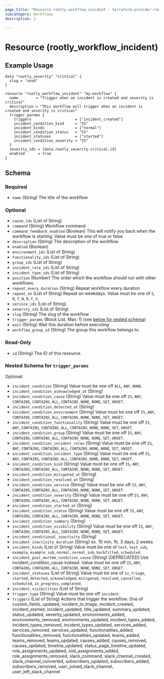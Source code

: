 ```yaml
---
page_title: "Resource rootly_workflow_incident - terraform-provider-rootly"
subcategory: Workflows
description: |-
    
---
```


# Resource (rootly_workflow_incident)



## Example Usage

```shell
data "rootly_severity" "critical" {
  slug = "sev0"
}

resource "rootly_workflow_incident" "my-workflow" {
  name        = "Trigger when an incident is created and severity is critical"
  description = "This workflow will trigger when an incident is created and severity is critical"
  trigger_params {
    triggers                    = ["incident_created"]
    incident_condition_kind     = "IS"
    incident_kinds              = ["normal"]
    incident_condition_status   = "IS"
    incident_statuses           = ["started"]
    incident_condition_severity = "IS"
  }
  severity_ids = [data.rootly_severity.critical.id]
  enabled      = true
}
```

<!-- schema generated by tfplugindocs -->
## Schema

### Required

- `name` (String) The title of the workflow

### Optional

- `cause_ids` (List of String)
- `command` (String) Workflow command
- `command_feedback_enabled` (Boolean) This will notify you back when the workflow is starting. Value must be one of true or false
- `description` (String) The description of the workflow
- `enabled` (Boolean)
- `environment_ids` (List of String)
- `functionality_ids` (List of String)
- `group_ids` (List of String)
- `incident_role_ids` (List of String)
- `incident_type_ids` (List of String)
- `position` (Number) The order which the workflow should run with other workflows.
- `repeat_every_duration` (String) Repeat workflow every duration
- `repeat_on` (List of String) Repeat on weekdays. Value must be one of `S`, `M`, `T`, `W`, `R`, `F`, `U`.
- `service_ids` (List of String)
- `severity_ids` (List of String)
- `slug` (String) The slug of the workflow
- `trigger_params` (Block List, Max: 1) (see [below for nested schema](#nestedblock--trigger_params))
- `wait` (String) Wait this duration before executing
- `workflow_group_id` (String) The group this workflow belongs to.

### Read-Only

- `id` (String) The ID of this resource.

<a id="nestedblock--trigger_params"></a>
### Nested Schema for `trigger_params`

Optional:

- `incident_condition` (String) Value must be one off `ALL`, `ANY`, `NONE`.
- `incident_condition_acknowledged_at` (String)
- `incident_condition_cause` (String) Value must be one off `IS`, `ANY`, `CONTAINS`, `CONTAINS_ALL`, `CONTAINS_NONE`, `NONE`, `SET`, `UNSET`.
- `incident_condition_detected_at` (String)
- `incident_condition_environment` (String) Value must be one off `IS`, `ANY`, `CONTAINS`, `CONTAINS_ALL`, `CONTAINS_NONE`, `NONE`, `SET`, `UNSET`.
- `incident_condition_functionality` (String) Value must be one off `IS`, `ANY`, `CONTAINS`, `CONTAINS_ALL`, `CONTAINS_NONE`, `NONE`, `SET`, `UNSET`.
- `incident_condition_group` (String) Value must be one off `IS`, `ANY`, `CONTAINS`, `CONTAINS_ALL`, `CONTAINS_NONE`, `NONE`, `SET`, `UNSET`.
- `incident_condition_incident_roles` (String) Value must be one off `IS`, `ANY`, `CONTAINS`, `CONTAINS_ALL`, `CONTAINS_NONE`, `NONE`, `SET`, `UNSET`.
- `incident_condition_incident_type` (String) Value must be one off `IS`, `ANY`, `CONTAINS`, `CONTAINS_ALL`, `CONTAINS_NONE`, `NONE`, `SET`, `UNSET`.
- `incident_condition_kind` (String) Value must be one off `IS`, `ANY`, `CONTAINS`, `CONTAINS_ALL`, `CONTAINS_NONE`, `NONE`, `SET`, `UNSET`.
- `incident_condition_mitigated_at` (String)
- `incident_condition_resolved_at` (String)
- `incident_condition_service` (String) Value must be one off `IS`, `ANY`, `CONTAINS`, `CONTAINS_ALL`, `CONTAINS_NONE`, `NONE`, `SET`, `UNSET`.
- `incident_condition_severity` (String) Value must be one off `IS`, `ANY`, `CONTAINS`, `CONTAINS_ALL`, `CONTAINS_NONE`, `NONE`, `SET`, `UNSET`.
- `incident_condition_started_at` (String)
- `incident_condition_status` (String) Value must be one off `IS`, `ANY`, `CONTAINS`, `CONTAINS_ALL`, `CONTAINS_NONE`, `NONE`, `SET`, `UNSET`.
- `incident_condition_summary` (String)
- `incident_condition_visibility` (String) Value must be one off `IS`, `ANY`, `CONTAINS`, `CONTAINS_ALL`, `CONTAINS_NONE`, `NONE`, `SET`, `UNSET`.
- `incident_conditional_inactivity` (String)
- `incident_inactivity_duration` (String) ex. 10 min, 1h, 3 days, 2 weeks
- `incident_kinds` (List of String) Value must be one of `test`, `test_sub`, `example`, `example_sub`, `normal`, `normal_sub`, `backfilled`, `scheduled`.
- `incident_post_mortem_condition_cause` (String) [DEPRECATED] Use incident_condition_cause instead. Value must be one off `IS`, `ANY`, `CONTAINS`, `CONTAINS_ALL`, `CONTAINS_NONE`, `NONE`, `SET`, `UNSET`.
- `incident_statuses` (List of String) Value must be one of `in_triage`, `started`, `detected`, `acknowledged`, `mitigated`, `resolved`, `cancelled`, `scheduled`, `in_progress`, `completed`.
- `incident_visibilities` (List of String)
- `trigger_type` (String) Value must be one off `incident`.
- `triggers` (List of String) Actions that trigger the workflow. One of custom_fields.<slug>.updated, incident_in_triage, incident_created, incident_started, incident_updated, title_updated, summary_updated, status_updated, severity_updated, environments_added, environments_removed, environments_updated, incident_types_added, incident_types_removed, incident_types_updated, services_added, services_removed, services_updated, functionalities_added, functionalities_removed, functionalities_updated, teams_added, teams_removed, teams_updated, causes_added, causes_removed, causes_updated, timeline_updated, status_page_timeline_updated, role_assignments_updated, role_assignments_added, role_assignments_removed, slack_command, slack_channel_created, slack_channel_converted, subscribers_updated, subscribers_added, subscribers_removed, user_joined_slack_channel, user_left_slack_channel
